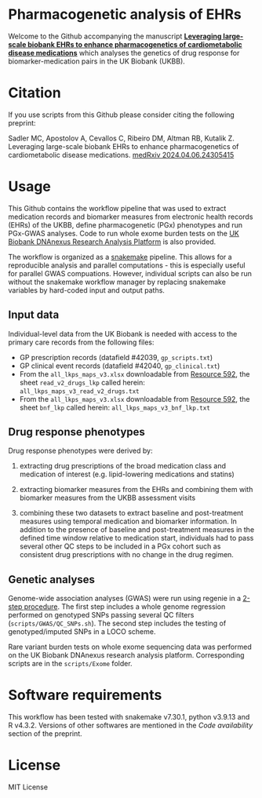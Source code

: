 # Pharmacogenetic analysis of EHRs

Welcome to the Github accompanying the manuscript [**Leveraging large-scale biobank EHRs to enhance pharmacogenetics of cardiometabolic disease medications**](https://doi.org/10.1101/2024.04.06.24305415) which analyses the genetics of drug response for biomarker-medication pairs in the UK Biobank (UKBB).

# Citation

If you use scripts from this Github please consider citing the following preprint:

Sadler MC, Apostolov A, Cevallos C, Ribeiro DM, Altman RB, Kutalik Z. Leveraging large-scale biobank EHRs to enhance pharmacogenetics of cardiometabolic disease medications. [medRxiv 2024.04.06.24305415](https://doi.org/10.1101/2024.04.06.24305415)

# Usage

This Github contains the workflow pipeline that was used to extract medication records and biomarker measures from electronic health records (EHRs) of the UKBB, define pharmacogenetic (PGx) phenotypes and run PGx-GWAS analyses. Code to run whole exome burden tests on the [UK Biobank DNAnexus Research Analysis Platform](https://ukbiobank.dnanexus.com/) is also provided.

The workflow is organized as a [snakemake](https://snakemake.readthedocs.io/en/stable/) pipeline. This allows for a reproducible analysis and parallel computations - this is especially useful for parallel GWAS compuations. However, individual scripts can also be run without the snakemake workflow manager by replacing snakemake variables by hard-coded input and output paths.

## Input data

Individual-level data from the UK Biobank is needed with access to the primary care records from the following files:

- GP prescription records (datafield \#42039, `gp_scripts.txt`)
- GP clinical event records (datafield \#42040, `gp_clinical.txt`)
- From the `all_lkps_maps_v3.xlsx` downloadable from [Resource 592](https://biobank.ndph.ox.ac.uk/showcase/refer.cgi?id=592), the sheet `read_v2_drugs_lkp` called herein: `all_lkps_maps_v3_read_v2_drugs.txt`
- From the `all_lkps_maps_v3.xlsx` downloadable from [Resource 592](https://biobank.ndph.ox.ac.uk/showcase/refer.cgi?id=592), the sheet `bnf_lkp` called herein: `all_lkps_maps_v3_bnf_lkp.txt`

## Drug response phenotypes

Drug response phenotypes were derived by:

1) extracting drug prescriptions of the broad medication class and medication of interest (e.g. lipid-lowering medications and statins)

2) extracting biomarker measures from the EHRs and combining them with biomarker measures from the UKBB assessment visits

3) combining these two datasets to extract baseline and post-treatment measures using temporal medication and biomarker information. In addition to the presence of baseline and post-treatment measures in the defined time window relative to medication start, individuals had to pass several other QC steps to be included in a PGx cohort such as consistent drug prescriptions with no change in the drug regimen. 

## Genetic analyses

Genome-wide association analyses (GWAS) were run using regenie in a [2-step procedure](https://rgcgithub.github.io/regenie/). The first step includes a whole genome regression performed on genotyped SNPs passing several QC filters (`scripts/GWAS/QC_SNPs.sh`). The second step includes the testing of genotyped/imputed SNPs in a LOCO scheme.

Rare variant burden tests on whole exome sequencing data was performed on the UK Biobank DNAnexus research analysis platform. Corresponding scripts are in the `scripts/Exome` folder.

# Software requirements

This workflow has been tested with snakemake v7.30.1, python v3.9.13 and R v4.3.2. Versions of other softwares are mentioned in the _Code availability_ section of the preprint.

# License

MIT License

